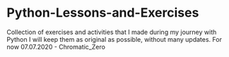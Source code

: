 # Python-Lessons-and-Exercises
Collection of exercises and activities that I made during my journey with Python
I will keep them as original as possible, without many updates. For now
07.07.2020 - Chromatic_Zero
